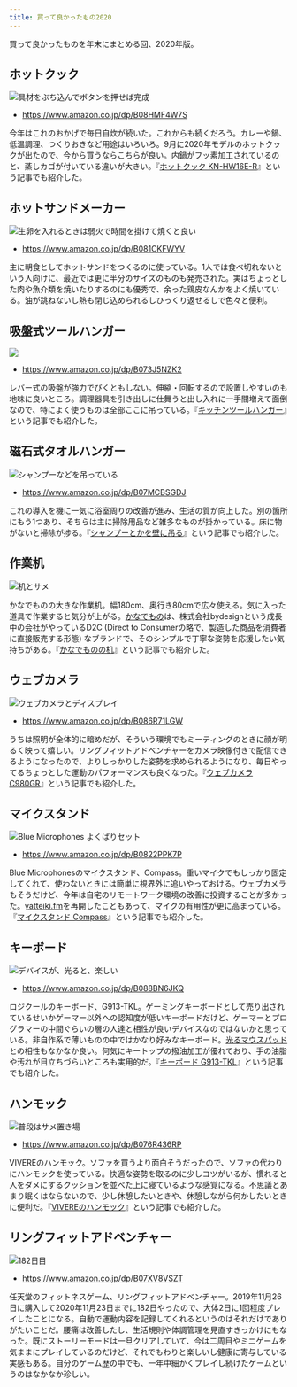 ```yaml
---
title: 買って良かったもの2020
---
```


買って良かったものを年末にまとめる回、2020年版。

## ホットクック

![](https://i.imgur.com/ganhD5kh.jpg "具材をぶち込んでボタンを押せば完成")

- <https://www.amazon.co.jp/dp/B08HMF4W7S>

今年はこれのおかげで毎日自炊が続いた。これからも続くだろう。カレーや鍋、低温調理、つくりおきなど用途はいろいろ。9月に2020年モデルのホットクックが出たので、今から買うならこちらが良い。内鍋がフッ素加工されているのと、蒸しカゴが付いている違いが大きい。『[ホットクック KN-HW16E-R](/articles/2019-12-22-hot-cook)』という記事でも紹介した。

## ホットサンドメーカー

![](https://i.imgur.com/awBMXYNh.jpg "生卵を入れるときは弱火で時間を掛けて焼くと良い")

- <https://www.amazon.co.jp/dp/B081CKFWYV>

主に朝食としてホットサンドをつくるのに使っている。1人では食べ切れないという人向けに、最近では更に半分のサイズのものも発売された。実はちょっとした肉や魚介類を焼いたりするのにも優秀で、余った鶏皮なんかをよく焼いている。油が跳ねないし熱も閉じ込められるしひっくり返せるしで色々と便利。

## 吸盤式ツールハンガー

![](https://i.imgur.com/sbVUHLuh.jpg)

- <https://www.amazon.co.jp/dp/B073J5NZK2>

レバー式の吸盤が強力でびくともしない。伸縮・回転するので設置しやすいのも地味に良いところ。調理器具を引き出しに仕舞うと出し入れに一手間増えて面倒なので、特によく使うものは全部ここに吊っている。『[キッチンツールハンガー](/articles/2020-10-08-kitchen-tool-hanger)』という記事でも紹介した。

## 磁石式タオルハンガー

![](https://i.imgur.com/HVL3MYhh.jpg "シャンプーなどを吊っている")

- <https://www.amazon.co.jp/dp/B07MCBSGDJ>

これの導入を機に一気に浴室周りの改善が進み、生活の質が向上した。別の箇所にもう1つあり、そちらは主に掃除用品など雑多なものが掛かっている。床に物がないと掃除が捗る。『[シャンプーとかを壁に吊る](/articles/2020-10-11-hanging-shampoo)』という記事でも紹介した。

## 作業机

![](https://i.imgur.com/SVBHILNh.jpg "机とサメ")

かなでものの大きな作業机。幅180cm、奥行き80cmで広々使える。気に入った道具で作業すると気分が上がる。[かなでもの](https://kanademono.design/)は、株式会社bydesignという成長中の会社がやっているD2C (Direct to Consumerの略で、製造した商品を消費者に直接販売する形態) なブランドで、そのシンプルで丁寧な姿勢を応援したい気持ちがある。『[かなでものの机](/articles/2020-10-09-desk)』という記事でも紹介した。

## ウェブカメラ

![](https://i.imgur.com/jEjATKTh.jpg "ウェブカメラとディスプレイ")

- <https://www.amazon.co.jp/dp/B086R71LGW>

うちは照明が全体的に暗めだが、そういう環境でもミーティングのときに顔が明るく映って嬉しい。リングフィットアドベンチャーをカメラ映像付きで配信できるようになったので、よりしっかりした姿勢を求められるようになり、毎日やってるちょっとした運動のパフォーマンスも良くなった。『[ウェブカメラ C980GR](/articles/2020-09-23-web-camera)』という記事でも紹介した。

## マイクスタンド

![](https://i.imgur.com/0HSBSSKh.jpg "Blue Microphones よくばりセット")

- <https://www.amazon.co.jp/dp/B0822PPK7P>

Blue Microphonesのマイクスタンド、Compass。重いマイクでもしっかり固定してくれて、使わないときには簡単に視界外に追いやっておける。ウェブカメラもそうだけど、今年は自宅のリモートワーク環境の改善に投資することが多かった。[yatteiki.fm](https://yatteiki.fm/)を再開したこともあって、マイクの有用性が更に高まっている。『[マイクスタンド Compass](/articles/2020-09-16-blue-microphones-compass)』という記事でも紹介した。

## キーボード

![](https://i.imgur.com/F5UDOD9h.jpg "デバイスが、光ると、楽しい")

- <https://www.amazon.co.jp/dp/B088BN6JKQ>

ロジクールのキーボード、G913-TKL。ゲーミングキーボードとして売り出されているせいかゲーマー以外への認知度が低いキーボードだけど、ゲーマーとプログラマーの中間ぐらいの層の人達と相性が良いデバイスなのではないかと思っている。非自作系で薄いものの中ではかなり好みなキーボード。[光るマウスパッド](/articles/2020-09-16-gaming-mouse-pad)との相性もなかなか良い。何気にキートップの撥油加工が優れており、手の油脂や汚れが目立ちづらいところも実用的だ。『[キーボード G913-TKL](/articles/2020-10-21-keyboard-g913-tkl)』という記事でも紹介した。

## ハンモック

![](https://i.imgur.com/fWs2XNUh.jpg "普段はサメ置き場")

- <https://www.amazon.co.jp/dp/B076R436RP>

VIVEREのハンモック。ソファを買うより面白そうだったので、ソファの代わりにハンモックを使っている。快適な姿勢を取るのに少しコツがいるが、慣れると人をダメにするクッションを並べた上に寝ているような感覚になる。不思議とあまり眠くはならないので、少し休憩したいときや、休憩しながら何かしたいときに便利だ。『[VIVEREのハンモック](/articles/2020-10-22-hammock)』という記事でも紹介した。

## リングフィットアドベンチャー

![](https://i.imgur.com/cZwsFKZh.jpg "182日目")

- <https://www.amazon.co.jp/dp/B07XV8VSZT>

任天堂のフィットネスゲーム、リングフィットアドベンチャー。2019年11月26日に購入して2020年11月23日までに182日やったので、大体2日に1回程度プレイしたことになる。自動で運動内容を記録してくれるというのはそれだけでありがたいことだ。腰痛は改善したし、生活規則や体調管理を見直すきっかけにもなった。既にストーリーモードは一旦クリアしていて、今は二周目やミニゲームを気ままにプレイしているのだけど、それでもわりと楽しいし健康に寄与している実感もある。自分のゲーム歴の中でも、一年中細かくプレイし続けたゲームというのはなかなか珍しい。
